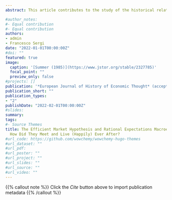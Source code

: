 ```yaml
---
abstract: This article contributes to the study of the historical relationship between macroeconomics and financial economics. We investigate the interactions, in the 1960s and 1970s, between two research programmes—“rational expectations macroeconomics” (or “new classical macroeconomics”) and the efficient market hypothesis. We uncover the back-and-forth-dialogue between these two research programmes, which took place along the 1970s. We identify Sargent (1972a)’s contribution on the term structure of interest rates (and ensuing debates) as the starting point of this dialogue. We then highlight how rational expectations models reshaped the definition and assessment of the efficient market hypothesis in financial economics.

#author_notes:
#- Equal contribution
#- Equal contribution
authors:
- admin
- Francesco Sergi
date: "2022-01-01T00:00:00Z"
#doi: ""
featured: true
image:
  caption: '[Summer (1985)](https://www.jstor.org/stable/2327785)'
  focal_point: ""
  preview_only: false
#projects: []
publication: '*European Journal of History of Economic Thought* (accepted)'
publication_short: ""
publication_types:
- "2"
publishDate: "2022-02-01T00:00:00Z"
#slides: 
summary: 
tags:
#- Source Themes
title: The Efficient Market Hypothesis and Rational Expectations Macroeconomics.
  How Did They Meet and Live (Happily) Ever After?
#url_code: https://github.com/wowchemy/wowchemy-hugo-themes
#url_dataset: ""
#url_pdf: 
#url_poster: ""
#url_project: ""
#url_slides: ""
#url_source: ""
#url_video: ""
---
```


{{% callout note %}}
Click the *Cite* button above to import publication metadata
{{% /callout %}}

